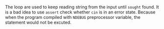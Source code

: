 The loop are used to keep reading string from the input until `sought` found. It is a bad idea to use `assert` check whether `cin` is in an error state. Because when the program compiled with `NDEBUG` preprocessor variable, the statement would not be excuted.
